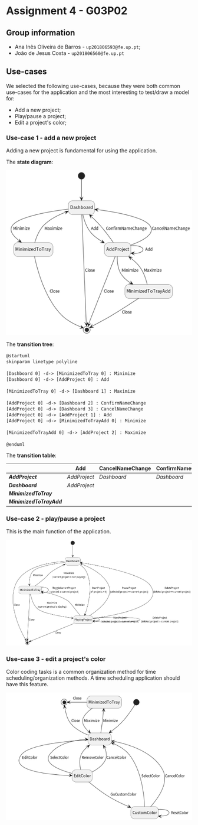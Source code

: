 # Assignment 4 - G03P02

## Group information

- Ana Inês Oliveira de Barros - `up201806593@fe.up.pt`;
- João de Jesus Costa - `up201806560@fe.up.pt`

## Use-cases

We selected the following use-cases, because they were both common use-cases for
the application and the most interesting to test/draw a model for:

- Add a new project;
- Play/pause a project;
- Edit a project's color;

### Use-case 1 - add a new project

Adding a new project is fundamental for using the application.

The **state diagram**:

![Use-case 1's state machine](./state_machines/state_machine_1.png)

The **transition tree**:

```plantuml
@startuml
skinparam linetype polyline

[Dashboard 0] -d-> [MinimizedToTray 0] : Minimize
[Dashboard 0] -d-> [AddProject 0] : Add

[MinimizedToTray 0] -d-> [Dashboard 1] : Maximize

[AddProject 0] -d-> [Dashboard 2] : ConfirmNameChange
[AddProject 0] -d-> [Dashboard 3] : CancelNameChange
[AddProject 0] -d-> [AddProject 1] : Add
[AddProject 0] -d-> [MinimizedToTrayAdd 0] : Minimize

[MinimizedToTrayAdd 0] -d-> [AddProject 2] : Maximize

@enduml
```

The **transition table**:

|                          | Add          | CancelNameChange | ConfirmNameChange | Maximize     | Minimize             |
| ------------------------ | ------------ | ---------------- | ----------------- | ------------ | -------------------- |
| **_AddProject_**         | _AddProject_ | _Dashboard_      | _Dashboard_       |              | _MinimizedToTrayAdd_ |
| **_Dashboard_**          | _AddProject_ |                  |                   |              | _MinimizedToTray_    |
| **_MinimizedToTray_**    |              |                  |                   | _Dashboard_  |                      |
| **_MinimizedToTrayAdd_** |              |                  |                   | _AddProject_ |                      |

### Use-case 2 - play/pause a project

This is the main function of the application.

![Use-case 2's state machine](./state_machines/state_machine_2.png)

### Use-case 3 - edit a project's color

Color coding tasks is a common organization method for time
scheduling/organization methods. A time scheduling application should have this
feature.

![Use-case 3's state machine](./state_machines/state_machine_3.png)
